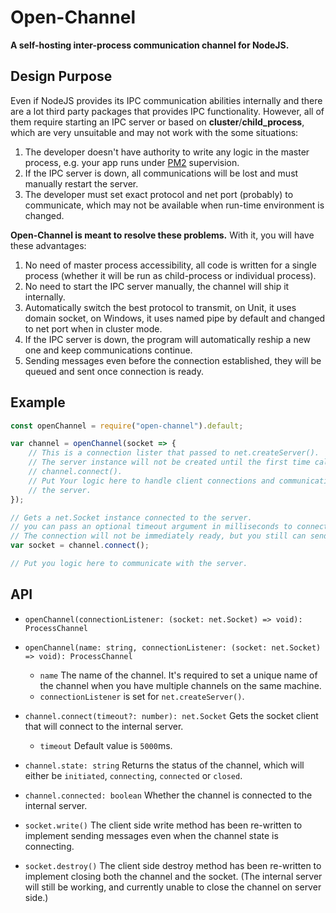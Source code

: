 # Open-Channel

**A self-hosting inter-process communication channel for NodeJS.**

## Design Purpose

Even if NodeJS provides its IPC communication abilities internally and there are
a lot third party packages that provides IPC functionality. However, all of them
require starting an IPC server or based on **cluster**/**child_process**, which 
are very unsuitable and may not work with the some situations:

1. The developer doesn't have authority to write any logic in the master process, 
    e.g. your app runs under [PM2](https://pm2.io) supervision.
2. If the IPC server is down, all communications will be lost and must manually 
    restart the server.
3. The developer must set exact protocol and net port (probably) to communicate,
    which may not be available when run-time environment is changed.

**Open-Channel is meant to resolve these problems.** With it, you will have
these advantages:

1. No need of master process accessibility, all code is written for a single 
    process (whether it will be run as child-process or individual process).
2. No need to start the IPC server manually, the channel will ship it internally.
3. Automatically switch the best protocol to transmit, on Unit, it uses domain
    socket, on Windows, it uses named pipe by default and changed to net port 
    when in cluster mode.
4. If the IPC server is down, the program will automatically reship a new one 
    and keep communications continue.
5. Sending messages even before the connection established, they will be queued
    and sent once connection is ready.

## Example

```javascript
const openChannel = require("open-channel").default;

var channel = openChannel(socket => {
    // This is a connection lister that passed to net.createServer().
    // The server instance will not be created until the first time calling 
    // channel.connect().
    // Put Your logic here to handle client connections and communications with 
    // the server.
});

// Gets a net.Socket instance connected to the server.
// you can pass an optional timeout argument in milliseconds to connect().
// The connection will not be immediately ready, but you still can send messages.
var socket = channel.connect();

// Put you logic here to communicate with the server.
```

## API

- `openChannel(connectionListener: (socket: net.Socket) => void): ProcessChannel`
- `openChannel(name: string, connectionListener: (socket: net.Socket) => void): ProcessChannel`
    - `name` The name of the channel. It's required to set a unique name of the 
        channel when you have multiple channels on the same machine.
    - `connectionListener` is set for `net.createServer()`.

- `channel.connect(timeout?: number): net.Socket` Gets the socket client that 
    will connect to the internal server.
    - `timeout` Default value is `5000`ms.

- `channel.state: string` Returns the status of the channel, which will either 
    be `initiated`, `connecting`, `connected` or `closed`.

- `channel.connected: boolean` Whether the channel is connected to the internal 
    server.

- `socket.write()` The client side write method has been re-written to implement
    sending messages even when the channel state is connecting.

- `socket.destroy()` The client side destroy method has been re-written to 
    implement closing both the channel and the socket. (The internal server will
    still be working, and currently unable to close the channel on server side.)